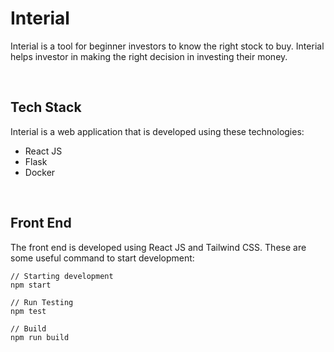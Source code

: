 # Interial
Interial is a tool for beginner investors to know the right stock to buy. Interial helps investor in making the right decision in investing their money.

<br />

## Tech Stack
Interial is a web application that is developed using these technologies:
- React JS
- Flask
- Docker

<br />

## Front End
The front end is developed using React JS and Tailwind CSS. These are some useful command to start development:

```
// Starting development
npm start

// Run Testing
npm test

// Build
npm run build
```

<br/>
